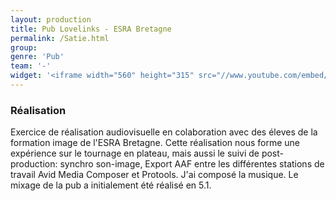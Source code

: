 ```yaml
---
layout: production
title: Pub Lovelinks - ESRA Bretagne 
permalink: /Satie.html
group:
genre: 'Pub'
team: '-'
widget: '<iframe width="560" height="315" src="//www.youtube.com/embed/ZBN5Z6ugAjM?rel=0" frameborder="0" allowfullscreen></iframe>'
---
```


### Réalisation
Exercice de réalisation audiovisuelle en colaboration avec des éleves de la formation image de l'ESRA Bretagne. Cette réalisation nous forme une expérience sur le tournage en plateau, mais aussi le suivi de post-production: synchro son-image, Export AAF entre les différentes stations de travail Avid Media Composer et Protools. J'ai composé la musique. Le mixage de la pub a initialement été réalisé en 5.1. 
